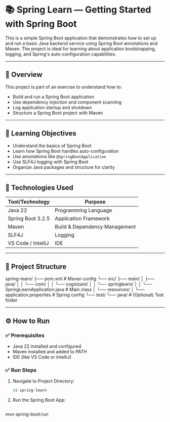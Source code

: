# 📚 Spring Learn — Getting Started with Spring Boot

This is a simple Spring Boot application that demonstrates how to set up and run a basic Java backend service using Spring Boot annotations and Maven. The project is ideal for learning about application bootstrapping, logging, and Spring's auto-configuration capabilities.

---

## 📆 Overview

This project is part of an exercise to understand how to:

- Build and run a Spring Boot application
- Use dependency injection and component scanning
- Log application startup and shutdown
- Structure a Spring Boot project with Maven

---

## 🎯 Learning Objectives

- Understand the basics of Spring Boot
- Learn how Spring Boot handles auto-configuration
- Use annotations like `@SpringBootApplication`
- Use SLF4J logging with Spring Boot
- Organize Java packages and structure for clarity

---

## 🧰 Technologies Used

| Tool/Technology       | Purpose                         |
|-----------------------|---------------------------------|
| Java 22               | Programming Language            |
| Spring Boot 3.2.5     | Application Framework           |
| Maven                 | Build & Dependency Management   |
| SLF4J                 | Logging                         |
| VS Code / IntelliJ    | IDE                             |

---

## 📁 Project Structure

spring-learn/
├── pom.xml # Maven config
└── src/
├── main/
│ ├── java/
│ │ └── com/
│ │ └── cognizant/
│ │ └── springlearn/
│ │ └── SpringLearnApplication.java # Main class
│ └── resources/
│ └── application.properties # Spring config
└── test/
└── java/ # (Optional) Test folder



---

## ⚙️ How to Run

### ✅ Prerequisites

- Java 22 installed and configured
- Maven installed and added to PATH
- IDE (like VS Code or IntelliJ)

### ✅ Run Steps

1. Navigate to Project Directory:

   ```bash
   cd spring-learn
2. Run the Spring Boot App:

   ```bash
mvn spring-boot:run
